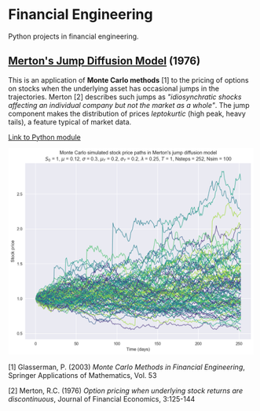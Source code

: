 # Financial Engineering
Python projects in financial engineering.

## [Merton's Jump Diffusion Model]() (1976)
This is an application of **Monte Carlo methods** [1] to the pricing of options on stocks when the underlying asset has occasional jumps in the trajectories. Merton [2] describes such jumps as _"idiosynchratic shocks affecting an individual company but not the market as a whole"_. The jump component makes the distribution of prices _leptokurtic_ (high peak, heavy tails), a feature typical of market data.

[Link to Python module](/python-modules/jump_diffusion.py)

<img src = 'handbook/img/merton-jdm.png' alt = 'merton-jump-diffusion-model' width = '500'>

[1] Glasserman, P. (2003) _Monte Carlo Methods in Financial Engineering_, Springer Applications of Mathematics, Vol. 53

[2] Merton, R.C. (1976) _Option pricing when underlying stock returns are discontinuous_, Journal of Financial Economics, 3:125-144
